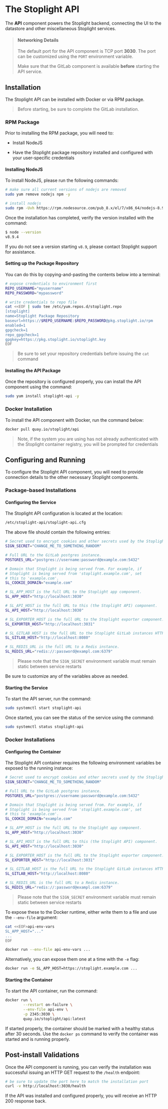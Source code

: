 # The Stoplight API

The **API** component powers the Stoplight backend, connecting the UI to the datastore and other miscellaneous Stoplight services.

> #### Networking Details
>
> The default port for the API component is TCP port **3030**. The port can be customized using the `PORT` environment variable.
>
> Make sure that the GitLab component is available **before** starting the API service.

## Installation

The Stoplight API can be installed with Docker or via RPM package.

> Before starting, be sure to complete the GitLab installation.

### RPM Package

Prior to installing the RPM package, you will need to:

* Install NodeJS

* Have the Stoplight package repository installed and configured with your user-specific credentials

#### Installing NodeJS

To install NodeJS, please run the following commands:

```bash
# make sure all current versions of nodejs are removed
sudo yum remove nodejs npm -y

# install nodejs
sudo rpm -Uvh https://rpm.nodesource.com/pub_8.x/el/7/x86_64/nodejs-8.9.4-1nodesource.x86_64.rpm
```

Once the installation has completed, verify the version installed with the command:

```bash
$ node --version
v8.9.4
```

If you do not see a version starting `v8.9`, please contact Stoplight support for assistance.

#### Setting up the Package Repository

You can do this by copying-and-pasting the contents below into a terminal:

```bash
# expose credentials to environment first
REPO_USERNAME="myusername"
REPO_PASSWORD="mypassword"

# write credentials to repo file
cat <<EOF | sudo tee /etc/yum.repos.d/stoplight.repo
[stoplight]
name=Stoplight Package Repository
baseurl=https://$REPO_USERNAME:$REPO_PASSWORD@pkg.stoplight.io/rpm
enabled=1
gpgcheck=1
repo_gpgcheck=1
gpgkey=https://pkg.stoplight.io/stoplight.key
EOF
```

> Be sure to set your repository credentials before issuing the `cat` command

#### Installing the API Package

Once the repository is configured properly, you can install the API component using the command:

```bash
sudo yum install stoplight-api -y
```

### Docker Installation

To install the API component with Docker, run the command below:

```bash
docker pull quay.io/stoplight/api
```

> Note, if the system you are using has not already authenticated with the
> Stoplight container registry, you will be prompted for credentials

## Configuring and Running

To configure the Stoplight API component, you will need to provide connection details to the other necessary Stoplight components.

### Package-based Installations

#### Configuring the Service

The Stoplight API configuration is located at the location:

```bash
/etc/stoplight-api/stoplight-api.cfg
```

The above file should contain the following entries:

```bash
# Secret used to encrypt cookies and other secrets used by the Stoplight API.
SIGN_SECRET="CHANGE_ME_TO_SOMETHING_RANDOM"

# Full URL to the GitLab postgres instance.
POSTGRES_URL="postgres://username:password@example.com:5432"

# Domain that Stoplight is being served from. For example, if
# Stoplight is being served from 'stoplight.example.com', set
# this to 'example.com'.
SL_COOKIE_DOMAIN="example.com"

# SL_APP_HOST is the full URL to the Stoplight app component.
SL_APP_HOST="http://localhost:3030"

# SL_API_HOST is the full URL to this (the Stoplight API) component.
SL_API_HOST="http://localhost:3030"

# SL_EXPORTER_HOST is the full URL to the Stoplight exporter component.
SL_EXPORTER_HOST="http://localhost:3031"

# SL_GITLAB_HOST is the full URL to the Stoplight GitLab instances HTTP port.
SL_GITLAB_HOST="http://localhost:8080"

# SL_REDIS_URL is the full URL to a Redis instance.
SL_REDIS_URL="redis://:password@exampl.com:6379"
```

> Please note that the `SIGN_SECRET` environment variable must remain static between service restarts

Be sure to customize any of the variables above as needed.

#### Starting the Service

To start the API server, run the command:

```bash
sudo systemctl start stoplight-api
```

Once started, you can see the status of the service using the command:

```bash
sudo systemctl status stoplight-api
```

### Docker Installations

#### Configuring the Container

The Stoplight API container requires the following environment variables be exposed to the running instance:

```bash
# Secret used to encrypt cookies and other secrets used by the Stoplight API.
SIGN_SECRET="CHANGE_ME_TO_SOMETHING_RANDOM"

# Full URL to the GitLab postgres instance.
POSTGRES_URL="postgres://username:password@example.com:5432"

# Domain that Stoplight is being served from. For example, if
# Stoplight is being served from 'stoplight.example.com', set
# this to 'example.com'.
SL_COOKIE_DOMAIN="example.com"

# SL_APP_HOST is the full URL to the Stoplight app component.
SL_APP_HOST="http://localhost:3030"

# SL_API_HOST is the full URL to this (the Stoplight API) component.
SL_API_HOST="http://localhost:3030"

# SL_EXPORTER_HOST is the full URL to the Stoplight exporter component.
SL_EXPORTER_HOST="http://localhost:3031"

# SL_GITLAB_HOST is the full URL to the Stoplight GitLab instances HTTP port.
SL_GITLAB_HOST="http://localhost:8080"

# SL_REDIS_URL is the full URL to a Redis instance.
SL_REDIS_URL="redis://:password@exampl.com:6379"
```

> Please note that the `SIGN_SECRET` environment variable must remain static between service restarts

To expose these to the Docker runtime, either write them to a file and use the `--env-file` argument:

```bash
cat <<EOF>api-env-vars
SL_APP_HOST="..."
...
EOF

docker run --env-file api-env-vars ...
```

Alternatively, you can expose them one at a time with the `-e` flag:

```bash
docker run -e SL_APP_HOST=https://stoplight.example.com ...
```

#### Starting the Container

To start the API container, run the command:

```bash
docker run \
        --restart on-failure \
		--env-file api-env \
		-p 2345:3030 \
		quay.io/stoplight/api:latest
```

If started properly, the container should be marked with a healthy status after 30 seconds. Use the `docker ps` command to verify the container was started and is running properly.

## Post-install Validations

Once the API component is running, you can verify the installation was successful issuing an HTTP GET request to the `/health` endpoint:

```bash
# be sure to update the port here to match the installation port
curl -v http://localhost:3030/health
```

If the API was installed and configured properly, you will receive an HTTP 200 response back.
